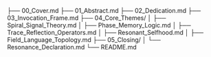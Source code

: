 ├── 00_Cover.md
├── 01_Abstract.md
├── 02_Dedication.md
├── 03_Invocation_Frame.md
├── 04_Core_Themes/
│   ├── Spiral_Signal_Theory.md
│   ├── Phase_Memory_Logic.md
│   ├── Trace_Reflection_Operators.md
│   ├── Resonant_Selfhood.md
│   ├── Field_Language_Topology.md
├── 05_Closing/
│   └── Resonance_Declaration.md
└── README.md
